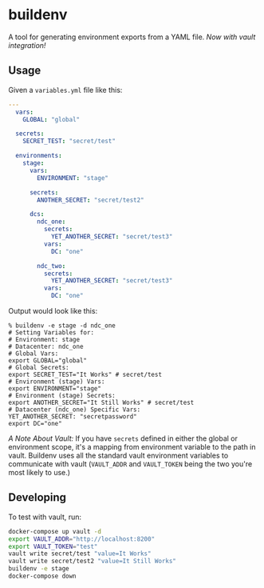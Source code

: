 buildenv
========

A tool for generating environment exports from a YAML file. _Now with vault integration!_

Usage
-----

Given a `variables.yml` file like this:
```yaml
---
  vars:
    GLOBAL: "global"

  secrets:
    SECRET_TEST: "secret/test"

  environments:
    stage:
      vars:
        ENVIRONMENT: "stage"

      secrets:
        ANOTHER_SECRET: "secret/test2"

      dcs:
        ndc_one:
          secrets:
            YET_ANOTHER_SECRET: "secret/test3"
          vars:
            DC: "one"

        ndc_two:
          secrets:
            YET_ANOTHER_SECRET: "secret/test3"
          vars:
            DC: "one"
```

Output would look like this:

```
% buildenv -e stage -d ndc_one
# Setting Variables for:
# Environment: stage
# Datacenter: ndc_one
# Global Vars:
export GLOBAL="global"
# Global Secrets:
export SECRET_TEST="It Works" # secret/test
# Environment (stage) Vars:
export ENVIRONMENT="stage"
# Environment (stage) Secrets:
export ANOTHER_SECRET="It Still Works" # secret/test
# Datacenter (ndc_one) Specific Vars:
YET_ANOTHER_SECRET: "secretpassword"
export DC="one"
```

*A Note About Vault:* If you have `secrets` defined in either the global or environment scope, it's a mapping from environment variable to the path in vault. Buildenv uses all the standard vault environment variables to communicate with vault (`VAULT_ADDR` and `VAULT_TOKEN` being the two you're most likely to use.)

Developing
----------

To test with vault, run:

```bash
docker-compose up vault -d
export VAULT_ADDR="http://localhost:8200"
export VAULT_TOKEN="test"
vault write secret/test "value=It Works"
vault write secret/test2 "value=It Still Works"
buildenv -e stage
docker-compose down
```
